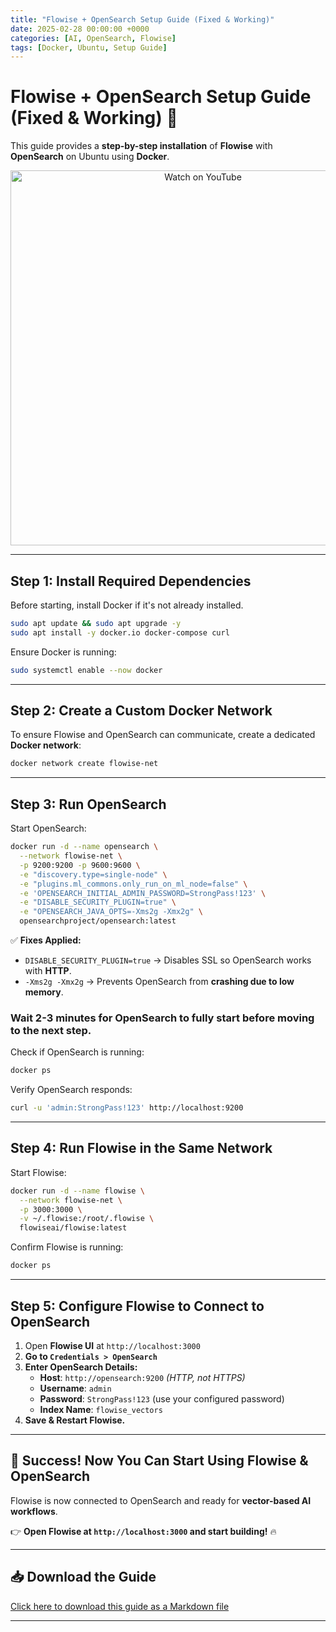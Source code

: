 ```yaml
---
title: "Flowise + OpenSearch Setup Guide (Fixed & Working)"
date: 2025-02-28 00:00:00 +0000
categories: [AI, OpenSearch, Flowise]
tags: [Docker, Ubuntu, Setup Guide]
---
```


# Flowise + OpenSearch Setup Guide (Fixed & Working) 🚀

This guide provides a **step-by-step installation** of **Flowise** with **OpenSearch** on Ubuntu using **Docker**.

<p align="center">
  <a href="https://www.youtube.com/watch?v=I8LIMKVPZqE">
    <img src="https://img.youtube.com/vi/I8LIMKVPZqE/0.jpg" alt="Watch on YouTube" width="600">
  </a>
</p>

---

## Step 1: Install Required Dependencies  

Before starting, install Docker if it's not already installed.

```bash
sudo apt update && sudo apt upgrade -y
sudo apt install -y docker.io docker-compose curl
```

Ensure Docker is running:

```bash
sudo systemctl enable --now docker
```

---

## Step 2: Create a Custom Docker Network  

To ensure Flowise and OpenSearch can communicate, create a dedicated **Docker network**:

```bash
docker network create flowise-net
```

---

## Step 3: Run OpenSearch  

Start OpenSearch:

```bash
docker run -d --name opensearch \
  --network flowise-net \
  -p 9200:9200 -p 9600:9600 \
  -e "discovery.type=single-node" \
  -e "plugins.ml_commons.only_run_on_ml_node=false" \
  -e 'OPENSEARCH_INITIAL_ADMIN_PASSWORD=StrongPass!123' \
  -e "DISABLE_SECURITY_PLUGIN=true" \
  -e "OPENSEARCH_JAVA_OPTS=-Xms2g -Xmx2g" \
  opensearchproject/opensearch:latest
```

✅ **Fixes Applied:**  
- `DISABLE_SECURITY_PLUGIN=true` → Disables SSL so OpenSearch works with **HTTP**.  
- `-Xms2g -Xmx2g` → Prevents OpenSearch from **crashing due to low memory**.  

### **Wait 2-3 minutes for OpenSearch to fully start** before moving to the next step.

Check if OpenSearch is running:

```bash
docker ps
```

Verify OpenSearch responds:

```bash
curl -u 'admin:StrongPass!123' http://localhost:9200
```

---

## Step 4: Run Flowise in the Same Network  

Start Flowise:

```bash
docker run -d --name flowise \
  --network flowise-net \
  -p 3000:3000 \
  -v ~/.flowise:/root/.flowise \
  flowiseai/flowise:latest
```

Confirm Flowise is running:

```bash
docker ps
```

---

## Step 5: Configure Flowise to Connect to OpenSearch  

1. Open **Flowise UI** at `http://localhost:3000`
2. **Go to `Credentials > OpenSearch`**
3. **Enter OpenSearch Details:**
   - **Host**: `http://opensearch:9200` *(HTTP, not HTTPS)*
   - **Username**: `admin`
   - **Password**: `StrongPass!123` (use your configured password)
   - **Index Name**: `flowise_vectors`
4. **Save & Restart Flowise.**

---

## 🚀 Success! Now You Can Start Using Flowise & OpenSearch  

Flowise is now connected to OpenSearch and ready for **vector-based AI workflows**.

👉 **Open Flowise at `http://localhost:3000` and start building!** 🔥

---

## 📥 Download the Guide  
[Click here to download this guide as a Markdown file](#)

---

<div id="giscus"></div>
<script src="https://giscus.app/client.js"
        data-repo="yourrepo/blog"
        data-repo-id="YOUR_REPO_ID"
        data-category="General"
        data-category-id="YOUR_CATEGORY_ID"
        data-mapping="pathname"
        data-strict="1"
        data-reactions-enabled="1"
        data-emit-metadata="0"
        data-input-position="top"
        data-theme="noborder_gray"
        data-lang="en"
        crossorigin="anonymous"
        async>
</script>
